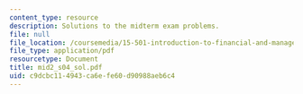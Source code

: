 ```yaml
---
content_type: resource
description: Solutions to the midterm exam problems.
file: null
file_location: /coursemedia/15-501-introduction-to-financial-and-managerial-accounting-spring-2004/c9dcbc114943ca6efe60d90988aeb6c4_mid2_s04_sol.pdf
file_type: application/pdf
resourcetype: Document
title: mid2_s04_sol.pdf
uid: c9dcbc11-4943-ca6e-fe60-d90988aeb6c4
---
```

